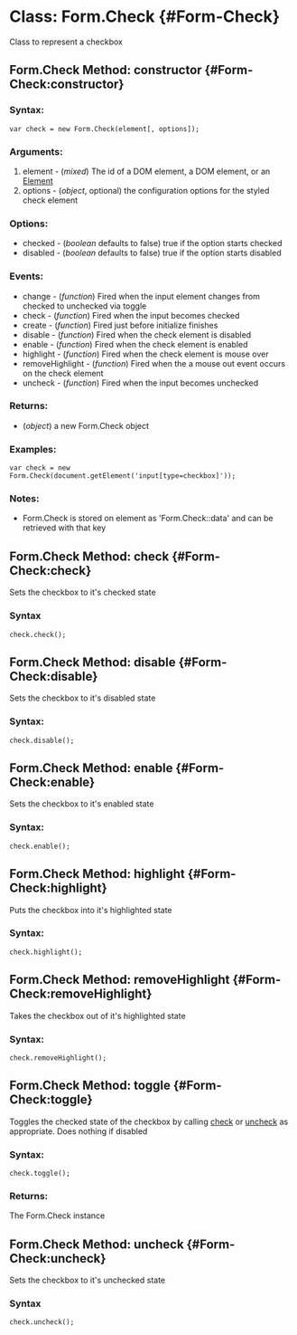 Class: Form.Check {#Form-Check}
=================

Class to represent a checkbox



Form.Check Method: constructor {#Form-Check:constructor}
------------------------------

### Syntax:

	var check = new Form.Check(element[, options]);

### Arguments:

1. element						- (*mixed*) The id of a DOM element, a DOM element, or an [Element][]
1. options						- (*object*, optional) the configuration options for the styled check element

### Options:

* checked							- (*boolean* defaults to false) true if the option starts checked
* disabled						- (*boolean* defaults to false) true if the option starts disabled

### Events:

* change							- (*function*) Fired when the input element changes from checked to unchecked via toggle
* check								- (*function*) Fired when the input becomes checked
* create							- (*function*) Fired just before initialize finishes
* disable							- (*function*) Fired when the check element is disabled
* enable							- (*function*) Fired when the check element is enabled
* highlight						- (*function*) Fired when the check element is mouse over
* removeHighlight			- (*function*) Fired when the a mouse out event occurs on the check element
* uncheck							- (*function*) Fired when the input becomes unchecked

### Returns:

* (*object*) a new Form.Check object

### Examples:

	var check = new Form.Check(document.getElement('input[type=checkbox]'));

### Notes:

- Form.Check is stored on element as 'Form.Check::data' and can be retrieved with that key



Form.Check Method: check {#Form-Check:check}
------------------------

Sets the checkbox to it's checked state

### Syntax

	check.check();



Form.Check Method: disable {#Form-Check:disable}
--------------------------

Sets the checkbox to it's disabled state

### Syntax:

	check.disable();



Form.Check Method: enable {#Form-Check:enable}
-------------------------

Sets the checkbox to it's enabled state

### Syntax:

	check.enable();



Form.Check Method: highlight {#Form-Check:highlight}
----------------------------

Puts the checkbox into it's highlighted state

### Syntax:

	check.highlight();



Form.Check Method: removeHighlight {#Form-Check:removeHighlight}
----------------------------------

Takes the checkbox out of it's highlighted state

### Syntax:

	check.removeHighlight();



Form.Check Method: toggle {#Form-Check:toggle}
-------------------------

Toggles the checked state of the checkbox by calling [check](#Form-Check:check) or [uncheck](#Form-Check:uncheck) as appropriate. Does nothing if disabled

### Syntax:

	check.toggle();

### Returns:

The Form.Check instance



Form.Check Method: uncheck {#Form-Check:uncheck}
--------------------------

Sets the checkbox to it's unchecked state

### Syntax

	check.uncheck();



[Element]: http://mootools.net/docs/Element/Element
[Form.Check]: #Form-Check

